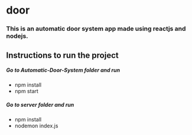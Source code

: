 # door

<h3>This is an automatic door system app made using reactjs and nodejs.</h3>

<h2>Instructions to run the project</h2>
<h5>Go to Automatic-Door-System folder and run</h5>
<ul>
<li>npm install</li>
<li>npm start</li>
</ul>
<h5>Go to server folder and run</h5>
<ul>
<li>npm install</li>
<li>nodemon index.js</li>
</ul>

